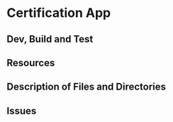 # Certification App

## Dev, Build and Test

## Resources

## Description of Files and Directories

## Issues
